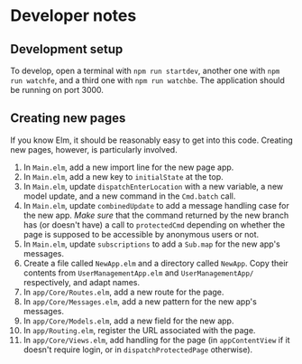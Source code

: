 # Developer notes

## Development setup

To develop, open a terminal with `npm run startdev`, another one with
`npm run watchfe`, and a third one with `npm run watchbe`. The
application should be running on port 3000.

## Creating new pages

If you know Elm, it should be reasonably easy to get into this
code. Creating new pages, however, is particularly involved.

1. In `Main.elm`, add a new import line for the new page app.
1. In `Main.elm`, add a new key to `initialState` at the top.
1. In `Main.elm`, update `dispatchEnterLocation` with a new variable,
   a new model update, and a new command in the `Cmd.batch` call.
1. In `Main.elm`, update `combinedUpdate` to add a message handling
   case for the new app. *Make sure* that the command returned by the
   new branch has (or doesn't have) a call to `protectedCmd` depending
   on whether the page is supposed to be accessible by anonymous users
   or not.
1. In `Main.elm`, update `subscriptions` to add a `Sub.map` for the
   new app's messages.
1. Create a file called `NewApp.elm` and a directory called
   `NewApp`. Copy their contents from `UserManagementApp.elm` and
   `UserManagementApp/` respectively, and adapt names.
1. In `app/Core/Routes.elm`, add a new route for the page.
1. In `app/Core/Messages.elm`, add a new pattern for the new app's
   messages.
1. In `app/Core/Models.elm`, add a new field for the new app.
1. In `app/Routing.elm`, register the URL associated with the page.
1. In `app/Core/Views.elm`, add handling for the page (in
   `appContentView` if it doesn't require login, or in
   `dispatchProtectedPage` otherwise).
